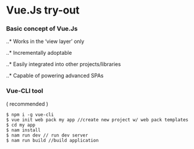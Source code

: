 # Vue.Js try-out

### Basic concept of Vue.Js

..* Works in the ‘view layer’ only

..* Incrementally adoptable

..* Easily integrated into other projects/libraries

..* Capable of powering advanced SPAs

### Vue-CLI tool
( recommended )
```
$ npm i -g vue-cli
$ vue init web pack my app //create new project w/ web pack templates
$ cd my app
$ nam install
$ nam run dev // run dev server
$ nam run build //build application
```